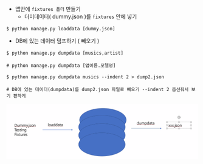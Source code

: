 - 앱안에 `fixtures 폴더` 만들기
  - 더미데이터( dummy.json )를 `fixtures` 안에 넣기

```shell
$ python manage.py loaddata [dummy.json]
```





- DB에 있는 데이터 덤프하기 ( 빼오기 )

```shell
$ python manage.py dumpdata [musics,artist]

# python manage.py dumpdata [앱이름.모델명]
```



```shell
$ python manage.py dumpdata musics --indent 2 > dump2.json

# DB에 있는 데이터(dumpdata)를 dump2.json 파일로 빼오기 --indent 2 옵션줘서 보기 편하게
```



![image-20200512123822338](images/image-20200512123822338.png)


